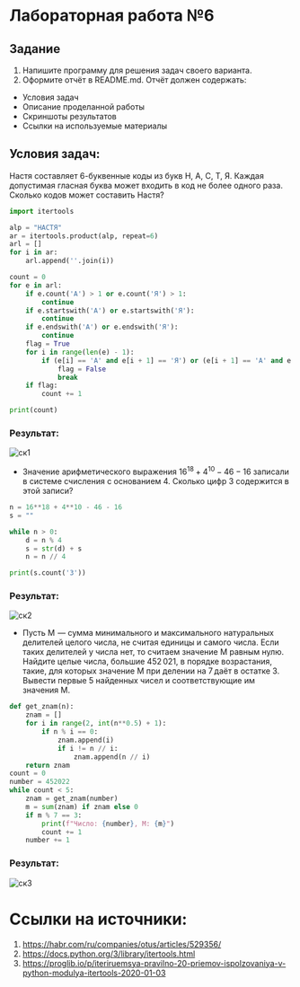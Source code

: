 # Лабораторная работа №6

## Задание 

1. Напишите программу для решения задач своего варианта.
2. Оформите отчёт в README.md. Отчёт должен содержать:
- Условия задач
- Описание проделанной работы
- Скриншоты результатов
- Ссылки на используемые материалы

## Условия задач:

Настя составляет 6-буквенные коды из букв Н, А, С, Т, Я. Каждая допустимая гласная буква может входить в код не более одного раза. Сколько кодов может составить Настя?
```py
import itertools

alp = "НАСТЯ"
ar = itertools.product(alp, repeat=6)
arl = []
for i in ar:
    arl.append(''.join(i))

count = 0
for e in arl:
    if e.count('А') > 1 or e.count('Я') > 1:
        continue
    if e.startswith('А') or e.startswith('Я'):
        continue
    if e.endswith('А') or e.endswith('Я'):
        continue
    flag = True
    for i in range(len(e) - 1):
        if (e[i] == 'А' and e[i + 1] == 'Я') or (e[i + 1] == 'А' and e[i] == 'Я'):
            flag = False
            break
    if flag:
        count += 1

print(count)
```
### Результат:
![ск1](https://github.com/user-attachments/assets/0dee9c0f-0952-4995-a694-87babb43d4b1)


- Значение арифметического выражения $16^{18}+4^{10}-46−16$ записали в системе счисления с основанием 4. Сколько цифр 3 содержится в этой записи?

```py
n = 16**18 + 4**10 - 46 - 16
s = ""  

while n > 0:
    d = n % 4
    s = str(d) + s
    n = n // 4

print(s.count('3'))
```
### Результат:
![ск2](https://github.com/user-attachments/assets/dd223291-7e17-4f45-9c05-14e7fb7aca8e)


- Пусть M  — сумма минимального и максимального натуральных делителей целого числа, не считая единицы и самого числа. Если таких делителей у числа нет, то считаем значение M равным нулю. Найдите целые числа, большие 452 021, в порядке возрастания, такие, для которых значение M при делении на 7 даёт в остатке 3. Вывести первые 5 найденных чисел и соответствующие им значения M.

```py
def get_znam(n):
    znam = []
    for i in range(2, int(n**0.5) + 1):
        if n % i == 0:
            znam.append(i)
            if i != n // i: 
                znam.append(n // i)
    return znam
count = 0
number = 452022
while count < 5:
    znam = get_znam(number)
    m = sum(znam) if znam else 0
    if m % 7 == 3:
        print(f"Число: {number}, M: {m}")
        count += 1
    number += 1   
```
### Результат:
![ск3](https://github.com/user-attachments/assets/6a3be1ac-eab7-44e6-aa9e-3725d5b6740e)

# Ссылки на источники: 

1. https://habr.com/ru/companies/otus/articles/529356/
2. https://docs.python.org/3/library/itertools.html
3. https://proglib.io/p/iteriruemsya-pravilno-20-priemov-ispolzovaniya-v-python-modulya-itertools-2020-01-03
